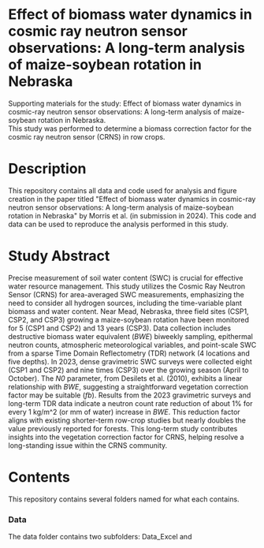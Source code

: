 # Effect of biomass water dynamics in cosmic ray neutron sensor observations: A long-term analysis of maize-soybean rotation in Nebraska
Supporting materials for the study: 
Effect of biomass water dynamics in cosmic-ray neutron sensor observations: A long-term analysis of maize-soybean rotation in Nebraska.  
This study was performed to determine a biomass correction factor for the cosmic ray neutron sensor (CRNS) in row crops.  
# Description
This repository contains all data and code used for analysis and figure creation in the paper titled "Effect of biomass water dynamics in cosmic-ray neutron sensor observations: A long-term analysis of maize-soybean rotation in Nebraska" by Morris et al. (in submission in 2024).  This code and data can be used to reproduce the analysis performed in this study.  
# Study Abstract
Precise measurement of soil water content (SWC) is crucial for effective water resource management. This study utilizes the Cosmic Ray Neutron Sensor (CRNS) for area-averaged SWC measurements, emphasizing the need to consider all hydrogen sources, including the time-variable plant biomass and water content.  Near Mead, Nebraska, three field sites (CSP1, CSP2, and CSP3) growing a maize-soybean rotation have been monitored for 5 (CSP1 and CSP2) and 13 years (CSP3). Data collection includes destructive biomass water equivalent (_BWE_) biweekly sampling, epithermal neutron counts, atmospheric meteorological variables, and point-scale SWC from a sparse Time Domain Reflectometry (TDR) network (4 locations and five depths).  In 2023, dense gravimetric SWC surveys were collected eight (CSP1 and CSP2) and nine times (CSP3) over the growing season (April to October).  The _N0_ parameter, from Desilets et al. (2010), exhibits a linear relationship with _BWE_, suggesting a straightforward vegetation correction factor may be suitable (_fb_).  Results from the 2023 gravimetric surveys and long-term TDR data indicate a neutron count rate reduction of about 1% for every 1 kg/m^2 (or mm of water) increase in _BWE_.  This reduction factor aligns with existing shorter-term row-crop studies but nearly doubles the value previously reported for forests.  This long-term study contributes insights into the vegetation correction factor for CRNS, helping resolve a long-standing issue within the CRNS community.
# Contents
This repository contains several folders named for what each contains. 
### Data ###
The data folder contains two subfolders: Data_Excel and 
